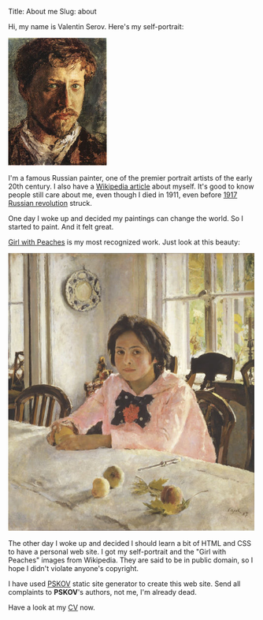 Title: About me
Slug: about

Hi, my name is Valentin Serov. Here's my self-portrait:

![Valentin Serov self-portrait][serov-portrait]

I'm a famous Russian painter, one of the premier portrait artists of the early 20th century. I also have a [Wikipedia article][serov] about myself. It's good to know people still care about me, even though I died in 1911, even before [1917 Russian revolution][revolution] struck.

One day I woke up and decided my paintings can change the world. So I started to paint. And it felt great.

[Girl with Peaches][girl-with-peaches] is my most recognized work. Just look at this beauty:

![Girl with Peaches][serov-work]

The other day I woke up and decided I should learn a bit of HTML and CSS to have a personal web site. I got my self-portrait and the "Girl with Peaches" images from Wikipedia. They are said to be in public domain, so I hope I didn't violate anyone's copyright.

I have used [PSKOV][pskov] static site generator to create this web site. Send all complaints to **PSKOV**'s authors, not me, I'm already dead.

Have a look at my [CV][cv] now.

[serov]: https://en.wikipedia.org/wiki/Valentin_Serov
[revolution]: https://en.wikipedia.org/wiki/Russian_Revolution
[serov-portrait]: ../../images/myself.jpg
[serov-work]: ../../images/mywork.jpg
[girl-with-peaches]: https://en.wikipedia.org/wiki/Girl_with_Peaches
[pskov]: http://opengamestudio.org/pskov
[cv]: cv.html
